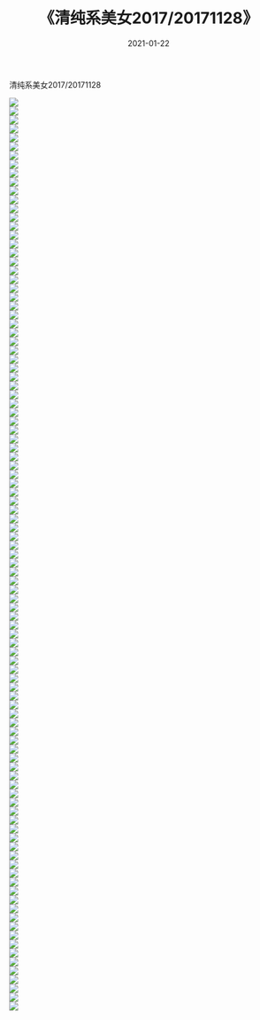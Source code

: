 ﻿---
layout: post
title:  《清纯系美女2017/20171128》
date:   2021-01-22
img: http://pic.660000.xyz/1:/清纯系美女/2017/20171128/000.jpg
categories: [美女, 清纯, 唯美]
---

清纯系美女2017/20171128

 ![](http://pic.660000.xyz/1:/清纯系美女/2017/20171128/001.jpg) <br>![](http://pic.660000.xyz/1:/清纯系美女/2017/20171128/002.jpg) <br>![](http://pic.660000.xyz/1:/清纯系美女/2017/20171128/003.jpg) <br>![](http://pic.660000.xyz/1:/清纯系美女/2017/20171128/004.jpg) <br>![](http://pic.660000.xyz/1:/清纯系美女/2017/20171128/005.jpg) <br>![](http://pic.660000.xyz/1:/清纯系美女/2017/20171128/006.jpg) <br>![](http://pic.660000.xyz/1:/清纯系美女/2017/20171128/007.jpg) <br>![](http://pic.660000.xyz/1:/清纯系美女/2017/20171128/008.jpg) <br>![](http://pic.660000.xyz/1:/清纯系美女/2017/20171128/009.jpg) <br>![](http://pic.660000.xyz/1:/清纯系美女/2017/20171128/010.jpg) <br>![](http://pic.660000.xyz/1:/清纯系美女/2017/20171128/011.jpg) <br>![](http://pic.660000.xyz/1:/清纯系美女/2017/20171128/012.jpg) <br>![](http://pic.660000.xyz/1:/清纯系美女/2017/20171128/013.jpg) <br>![](http://pic.660000.xyz/1:/清纯系美女/2017/20171128/014.jpg) <br>![](http://pic.660000.xyz/1:/清纯系美女/2017/20171128/015.jpg) <br>![](http://pic.660000.xyz/1:/清纯系美女/2017/20171128/016.jpg) <br>![](http://pic.660000.xyz/1:/清纯系美女/2017/20171128/017.jpg) <br>![](http://pic.660000.xyz/1:/清纯系美女/2017/20171128/018.jpg) <br>![](http://pic.660000.xyz/1:/清纯系美女/2017/20171128/019.jpg) <br>![](http://pic.660000.xyz/1:/清纯系美女/2017/20171128/020.jpg) <br>![](http://pic.660000.xyz/1:/清纯系美女/2017/20171128/021.jpg) <br>![](http://pic.660000.xyz/1:/清纯系美女/2017/20171128/022.jpg) <br>![](http://pic.660000.xyz/1:/清纯系美女/2017/20171128/023.jpg) <br>![](http://pic.660000.xyz/1:/清纯系美女/2017/20171128/024.jpg) <br>![](http://pic.660000.xyz/1:/清纯系美女/2017/20171128/025.jpg) <br>![](http://pic.660000.xyz/1:/清纯系美女/2017/20171128/026.jpg) <br>![](http://pic.660000.xyz/1:/清纯系美女/2017/20171128/027.jpg) <br>![](http://pic.660000.xyz/1:/清纯系美女/2017/20171128/028.jpg) <br>![](http://pic.660000.xyz/1:/清纯系美女/2017/20171128/029.jpg) <br>![](http://pic.660000.xyz/1:/清纯系美女/2017/20171128/030.jpg) <br>![](http://pic.660000.xyz/1:/清纯系美女/2017/20171128/031.jpg) <br>![](http://pic.660000.xyz/1:/清纯系美女/2017/20171128/032.jpg) <br>![](http://pic.660000.xyz/1:/清纯系美女/2017/20171128/033.jpg) <br>![](http://pic.660000.xyz/1:/清纯系美女/2017/20171128/034.jpg) <br>![](http://pic.660000.xyz/1:/清纯系美女/2017/20171128/035.jpg) <br>![](http://pic.660000.xyz/1:/清纯系美女/2017/20171128/036.jpg) <br>![](http://pic.660000.xyz/1:/清纯系美女/2017/20171128/037.jpg) <br>![](http://pic.660000.xyz/1:/清纯系美女/2017/20171128/038.jpg) <br>![](http://pic.660000.xyz/1:/清纯系美女/2017/20171128/039.jpg) <br>![](http://pic.660000.xyz/1:/清纯系美女/2017/20171128/040.jpg) <br>![](http://pic.660000.xyz/1:/清纯系美女/2017/20171128/041.jpg) <br>![](http://pic.660000.xyz/1:/清纯系美女/2017/20171128/042.jpg) <br>![](http://pic.660000.xyz/1:/清纯系美女/2017/20171128/043.jpg) <br>![](http://pic.660000.xyz/1:/清纯系美女/2017/20171128/044.jpg) <br>![](http://pic.660000.xyz/1:/清纯系美女/2017/20171128/045.jpg) <br>![](http://pic.660000.xyz/1:/清纯系美女/2017/20171128/046.jpg) <br>![](http://pic.660000.xyz/1:/清纯系美女/2017/20171128/047.jpg) <br>![](http://pic.660000.xyz/1:/清纯系美女/2017/20171128/048.jpg) <br>![](http://pic.660000.xyz/1:/清纯系美女/2017/20171128/049.jpg) <br>![](http://pic.660000.xyz/1:/清纯系美女/2017/20171128/050.jpg) <br>![](http://pic.660000.xyz/1:/清纯系美女/2017/20171128/051.jpg) <br>![](http://pic.660000.xyz/1:/清纯系美女/2017/20171128/052.jpg) <br>![](http://pic.660000.xyz/1:/清纯系美女/2017/20171128/053.jpg) <br>![](http://pic.660000.xyz/1:/清纯系美女/2017/20171128/054.jpg) <br>![](http://pic.660000.xyz/1:/清纯系美女/2017/20171128/055.jpg) <br>![](http://pic.660000.xyz/1:/清纯系美女/2017/20171128/056.jpg) <br>![](http://pic.660000.xyz/1:/清纯系美女/2017/20171128/057.jpg) <br>![](http://pic.660000.xyz/1:/清纯系美女/2017/20171128/058.jpg) <br>![](http://pic.660000.xyz/1:/清纯系美女/2017/20171128/059.jpg) <br>![](http://pic.660000.xyz/1:/清纯系美女/2017/20171128/060.jpg) <br>![](http://pic.660000.xyz/1:/清纯系美女/2017/20171128/061.jpg) <br>![](http://pic.660000.xyz/1:/清纯系美女/2017/20171128/062.jpg) <br>![](http://pic.660000.xyz/1:/清纯系美女/2017/20171128/063.jpg) <br>![](http://pic.660000.xyz/1:/清纯系美女/2017/20171128/064.jpg) <br>![](http://pic.660000.xyz/1:/清纯系美女/2017/20171128/065.jpg) <br>![](http://pic.660000.xyz/1:/清纯系美女/2017/20171128/066.jpg) <br>![](http://pic.660000.xyz/1:/清纯系美女/2017/20171128/067.jpg) <br>![](http://pic.660000.xyz/1:/清纯系美女/2017/20171128/068.jpg) <br>![](http://pic.660000.xyz/1:/清纯系美女/2017/20171128/069.jpg) <br>![](http://pic.660000.xyz/1:/清纯系美女/2017/20171128/070.jpg) <br>![](http://pic.660000.xyz/1:/清纯系美女/2017/20171128/071.jpg) <br>![](http://pic.660000.xyz/1:/清纯系美女/2017/20171128/072.jpg) <br>![](http://pic.660000.xyz/1:/清纯系美女/2017/20171128/073.jpg) <br>![](http://pic.660000.xyz/1:/清纯系美女/2017/20171128/074.jpg) <br>![](http://pic.660000.xyz/1:/清纯系美女/2017/20171128/075.jpg) <br>![](http://pic.660000.xyz/1:/清纯系美女/2017/20171128/076.jpg) <br>![](http://pic.660000.xyz/1:/清纯系美女/2017/20171128/077.jpg) <br>![](http://pic.660000.xyz/1:/清纯系美女/2017/20171128/078.jpg) <br>![](http://pic.660000.xyz/1:/清纯系美女/2017/20171128/079.jpg) <br>![](http://pic.660000.xyz/1:/清纯系美女/2017/20171128/080.jpg) <br>![](http://pic.660000.xyz/1:/清纯系美女/2017/20171128/081.jpg) <br>![](http://pic.660000.xyz/1:/清纯系美女/2017/20171128/082.jpg) <br>![](http://pic.660000.xyz/1:/清纯系美女/2017/20171128/083.jpg) <br>![](http://pic.660000.xyz/1:/清纯系美女/2017/20171128/084.jpg) <br>![](http://pic.660000.xyz/1:/清纯系美女/2017/20171128/085.jpg) <br>![](http://pic.660000.xyz/1:/清纯系美女/2017/20171128/086.jpg) <br>![](http://pic.660000.xyz/1:/清纯系美女/2017/20171128/087.jpg) <br>![](http://pic.660000.xyz/1:/清纯系美女/2017/20171128/088.jpg) <br>![](http://pic.660000.xyz/1:/清纯系美女/2017/20171128/089.jpg) <br>![](http://pic.660000.xyz/1:/清纯系美女/2017/20171128/090.jpg) <br>![](http://pic.660000.xyz/1:/清纯系美女/2017/20171128/091.jpg) <br>![](http://pic.660000.xyz/1:/清纯系美女/2017/20171128/092.jpg) <br>![](http://pic.660000.xyz/1:/清纯系美女/2017/20171128/093.jpg) <br>![](http://pic.660000.xyz/1:/清纯系美女/2017/20171128/094.jpg) <br>![](http://pic.660000.xyz/1:/清纯系美女/2017/20171128/095.jpg) <br>![](http://pic.660000.xyz/1:/清纯系美女/2017/20171128/096.jpg) <br>![](http://pic.660000.xyz/1:/清纯系美女/2017/20171128/097.jpg) <br>![](http://pic.660000.xyz/1:/清纯系美女/2017/20171128/098.jpg) <br>![](http://pic.660000.xyz/1:/清纯系美女/2017/20171128/099.jpg) <br>![](http://pic.660000.xyz/1:/清纯系美女/2017/20171128/100.jpg) <br>![](http://pic.660000.xyz/1:/清纯系美女/2017/20171128/101.jpg) <br>![](http://pic.660000.xyz/1:/清纯系美女/2017/20171128/102.jpg) <br>![](http://pic.660000.xyz/1:/清纯系美女/2017/20171128/103.jpg) <br>